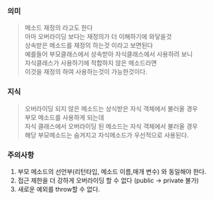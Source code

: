 ### 의미
> 메소드 재정의 라고도 한다  
> 아마 오버라이딩 보다는 재정의가 더 이해하기에 와닿을것  
> 상속받은 메소드를 재정의 하는것 이라고 보면된다  
> 예를들어 부모클래스에서 상속받아 자식클래스에서 사용하려 보니  
> 자식클래스가 사용하기에 적합하지 않은 메소드라면  
> 이것을 재정의 하여 사용하는것이 가능한것이다.

### 지식
> 오버라이딩 되지 않은 메소드는 상식받은 자식 객체에서 불러올 경우  
> 부모 메소드를 사용하게 되는데  
> 자식 클래스에서 오버라이딩 된 메소드는 자식 객체에서 불러올 경우  
> 해당 부모메소드는 숨겨지고 자식메소드가 우선적으로 사용된다.

### 주의사항
1. 부모 메소드의 선언부(리턴타입, 메소드 이름,매개 변수) 와 동일해야 한다.
2. 접근 제한을 더 강하게 오버라이딩 할 수 없다 (public -> private 불가)
3. 새로운 예외를 throw할 수 없다.